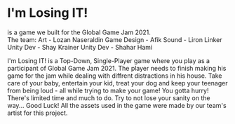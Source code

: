 # I'm Losing IT! 
is a game we built for the Global Game Jam 2021. </br>
The team: 
Art - Lozan Naseraldin 
Game Design - Afik 
Sound - Liron Linker 
Unity Dev - Shay Krainer 
Unity Dev - Shahar Hami

I'm Losing IT! is a Top-Down, Single-Player game where you play as a participant of Global Game Jam 2021. 
The player needs to finish making his game for the jam while dealing with diffrent distractions in his house. 
Take care of your baby, entertain your kid, treat your dog and keep your teenager from being loud - all while trying to make your game! You gotta hurry! 
There's limited time and much to do. Try to not lose your sanity on the way... Good Luck! 
All the assets used in the game were made by our team's artist for this project.
